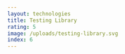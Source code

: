 ```yaml
---
layout: technologies
title: Testing Library
rating: 5
image: /uploads/testing-library.svg
index: 6
---
```

